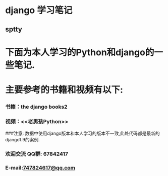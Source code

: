 # django 学习笔记
## sptty
# 下面为本人学习的Python和django的一些笔记.
# 主要参考的书籍和视频有以下:
### 书籍：the django books2
### 视频：<<老男孩Python>>

###注意: 数据中使用django版本和本人学习的版本不一致,此处代码都是最新的django1.9的案例.

### 欢迎交流 QQ群: 67842417
###           E-mail:747824617@qq.com
